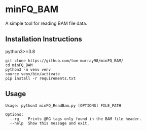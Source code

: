 # minFQ_BAM

A simple tool for reading BAM file data.

## Installation Instructions

python3>=3.8


```
git clone https://github.com/tom-murray98/minFQ_BAM/
cd minFQ_BAM
python3 -m venv venv
source venv/bin/activate
pip install -r requirements.txt
```

## Usage

```
Usage: python3 minFQ_ReadBam.py [OPTIONS] FILE_PATH

Options:
  --rg    Prints @RG tags only found in the BAM file header.
  --help  Show this message and exit.

```
